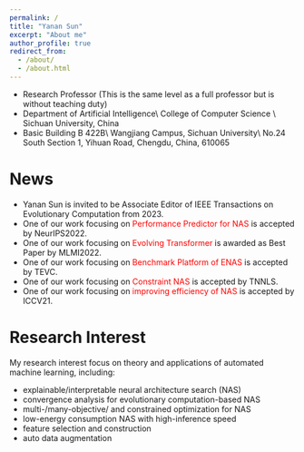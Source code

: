 ```yaml
---
permalink: /
title: "Yanan Sun"
excerpt: "About me"
author_profile: true
redirect_from: 
  - /about/
  - /about.html
---
```


* Research Professor (This is the same level as a full professor but is without teaching duty)
* Department of Artificial Intelligence\\
College of Computer Science \\
Sichuan University, China
* Basic Building B 422B\\
Wangjiang Campus, Sichuan University\\
No.24 South Section 1, Yihuan Road, Chengdu, China, 610065

News
======
* Yanan Sun is invited to be Associate Editor of IEEE Transactions on Evolutionary Computation from 2023.
* One of our work focusing on <span style="color: #FF0000">Performance Predictor for NAS</span> is accepted by NeurIPS2022.
* One of our work focusing on <span style="color: #FF0000">Evolving Transformer</span> is awarded as Best Paper by MLMI2022.
* One of our work focusing on <span style="color: #FF0000">Benchmark Platform of ENAS</span> is accepted by TEVC.
* One of our work focusing on <span style="color: #FF0000">Constraint NAS</span> is accepted by TNNLS.
* One of our work focusing on <span style="color: #FF0000">improving efficiency of NAS</span> is accepted by ICCV21.

Research Interest
======
My research interest focus on theory and applications of automated machine learning, including:
* explainable/interpretable neural architecture search (NAS)
* convergence analysis for evolutionary computation-based NAS
* multi-/many-objective/ and constrained optimization for NAS
* low-energy consumption NAS with high-inference speed
* feature selection and construction
* auto data augmentation
